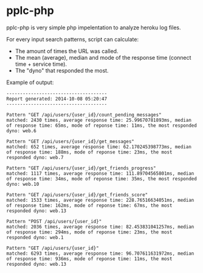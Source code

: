 pplc-php
===

pplc-php is very simple php impelentation to analyze heroku log files.

For every input search patterns, script can calculate:

* The amount of times the URL was called.
* The mean (average), median and mode of the response time (connect time + service time).
* The "dyno" that responded the most.

Example of output:

```
-------------------------------------
Report generated: 2014-10-08 05:20:47
-------------------------------------

Pattern "GET /api/users/{user_id}/count_pending_messages"
matched: 2430 times, average response time: 25.99670781893ms, median of response time: 65ms, mode of reponse time: 11ms, the most responded dyno: web.6

Pattern "GET /api/users/{user_id}/get_messages"
matched: 652 times, average response time: 62.170245398773ms, median of response time: 188ms, mode of reponse time: 23ms, the most responded dyno: web.7

Pattern "GET /api/users/{user_id}/get_friends_progress"
matched: 1117 times, average response time: 111.89704565801ms, median of response time: 34ms, mode of reponse time: 35ms, the most responded dyno: web.10

Pattern "GET /api/users/{user_id}/get_friends_score"
matched: 1533 times, average response time: 228.76516634051ms, median of response time: 162ms, mode of reponse time: 67ms, the most responded dyno: web.13

Pattern "POST /api/users/{user_id}"
matched: 2036 times, average response time: 82.453831041257ms, median of response time: 294ms, mode of reponse time: 23ms, the most responded dyno: web.1

Pattern "GET /api/users/{user_id}"
matched: 6293 times, average response time: 96.707611631972ms, median of response time: 936ms, mode of reponse time: 11ms, the most responded dyno: web.13
```
